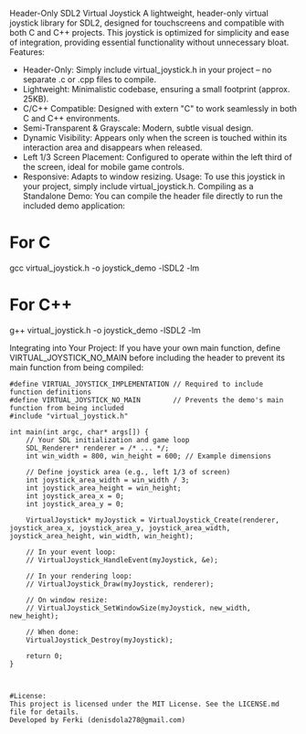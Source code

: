 Header-Only SDL2 Virtual Joystick
A lightweight, header-only virtual joystick library for SDL2, designed for touchscreens and compatible with both C and C++ projects. This joystick is optimized for simplicity and ease of integration, providing essential functionality without unnecessary bloat.
Features:
 * Header-Only: Simply include virtual_joystick.h in your project – no separate .c or .cpp files to compile.
 * Lightweight: Minimalistic codebase, ensuring a small footprint (approx. 25KB).
 * C/C++ Compatible: Designed with extern "C" to work seamlessly in both C and C++ environments.
 * Semi-Transparent & Grayscale: Modern, subtle visual design.
 * Dynamic Visibility: Appears only when the screen is touched within its interaction area and disappears when released.
 * Left 1/3 Screen Placement: Configured to operate within the left third of the screen, ideal for mobile game controls.
 * Responsive: Adapts to window resizing.
Usage:
To use this joystick in your project, simply include virtual_joystick.h.
Compiling as a Standalone Demo:
You can compile the header file directly to run the included demo application:
# For C
gcc virtual_joystick.h -o joystick_demo -lSDL2 -lm

# For C++
g++ virtual_joystick.h -o joystick_demo -lSDL2 -lm

Integrating into Your Project:
If you have your own main function, define VIRTUAL_JOYSTICK_NO_MAIN before including the header to prevent its main function from being compiled:
```
#define VIRTUAL_JOYSTICK_IMPLEMENTATION // Required to include function definitions
#define VIRTUAL_JOYSTICK_NO_MAIN        // Prevents the demo's main function from being included
#include "virtual_joystick.h"

int main(int argc, char* args[]) {
    // Your SDL initialization and game loop
    SDL_Renderer* renderer = /* ... */;
    int win_width = 800, win_height = 600; // Example dimensions

    // Define joystick area (e.g., left 1/3 of screen)
    int joystick_area_width = win_width / 3;
    int joystick_area_height = win_height;
    int joystick_area_x = 0;
    int joystick_area_y = 0;

    VirtualJoystick* myJoystick = VirtualJoystick_Create(renderer, joystick_area_x, joystick_area_y, joystick_area_width, joystick_area_height, win_width, win_height);

    // In your event loop:
    // VirtualJoystick_HandleEvent(myJoystick, &e);

    // In your rendering loop:
    // VirtualJoystick_Draw(myJoystick, renderer);

    // On window resize:
    // VirtualJoystick_SetWindowSize(myJoystick, new_width, new_height);

    // When done:
    VirtualJoystick_Destroy(myJoystick);

    return 0;
}
 


#License:
This project is licensed under the MIT License. See the LICENSE.md file for details.
Developed by Ferki (denisdola278@gmail.com)
